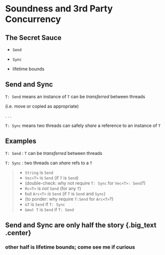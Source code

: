 # Soundness and 3rd Party Concurrency

## The Secret Sauce

 * `Send`

 * `Sync`

 * lifetime bounds

## Send and Sync

`T: Send` means an instance of `T` can be *transferred* between threads

(i.e. move or copied as appropriate)

. . .

`T: Sync` means two threads can safely *share* a reference to an instance of `T`

## Examples

`T: Send` : `T` can be *transferred* between threads

`T: Sync` : two threads can *share* refs to a `T`

 >- `String` is `Send`
 >- `Vec<T>` is `Send` (if `T` is `Send`)
 >- (double-check: why not require `T: Sync` for `Vec<T>: Send`?)
 >- `Rc<T>` is *not* `Send` (for any `T`)
 >- but `Arc<T>` *is* `Send` (if `T` is `Send` and `Sync`)
 >- (to ponder: why require `T:Send` for `Arc<T>`?)
 >- `&T` is `Send` if `T: Sync`
 >- `&mut T` is `Send` if `T: Send`

## Send and Sync are only half the story {.big_text .center}

### other half is lifetime bounds; come see me if curious
